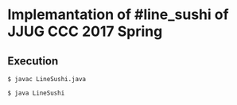 # Implemantation of #line_sushi of JJUG CCC 2017 Spring

## Execution

```
$ javac LineSushi.java

$ java LineSushi
```

